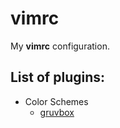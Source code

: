 # vimrc
My **vimrc** configuration.

## List of plugins:
- Color Schemes
  - [gruvbox](https://github.com/morhetz/gruvbox)
